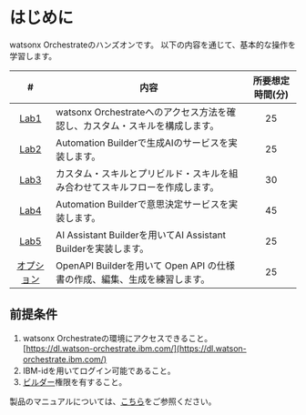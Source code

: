 # はじめに

watsonx Orchestrateのハンズオンです。
以下の内容を通じて、基本的な操作を学習します。

|  #                         |                      内容                                         |所要想定時間(分)|
|:---:                       |------------------------------------------------------------------|   :---:      |
|[Lab1](lab1.md)             |watsonx Orchestrateへのアクセス方法を確認し、カスタム・スキルを構成します。 |25           |
|[Lab2](lab2_GenAI.md)       |Automation Builderで生成AIのサービスを実装します。                      |25           |
|[Lab3](lab3.md)             |カスタム・スキルとプリビルド・スキルを組み合わせてスキルフローを作成します。    |30           |
|[Lab4](lab4.md)             |Automation Builderで意思決定サービスを実装します。                      |45           |
|[Lab5](lab5_AIAssistant.md) |AI Assistant Builderを用いてAI Assistant Builderを実装します。         |25           |
|[オプション](OpenAPI.md)      |OpenAPI Builderを用いて Open API の仕様書の作成、編集、生成を練習します。  |25           |

## 前提条件
 1. watsonx Orchestrateの環境にアクセスできること。  
 [https://dl.watson-orchestrate.ibm.com/](https://dl.watson-orchestrate.ibm.com/) 　　 
 2. IBM-idを用いてログイン可能であること。
 3. <a href="https://www.ibm.com/docs/ja/watsonx/watson-orchestrate/current?topic=team-roles-watsonx-orchestrate#builder" target="_blank" rel="noopener noreferrer">ビルダー</a>権限を有すること。


製品のマニュアルについては、<a href="https://www.ibm.com/docs/ja/watsonx/watson-orchestrate/current" target="_blank" rel="noopener noreferrer">こちら</a>をご参照ください。
